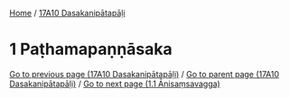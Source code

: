 
[Home](/) / [17A10 Dasakanipātapāḷi](../17A10.md)

# 1 Paṭhamapaṇṇāsaka


[Go to previous page (17A10 Dasakanipātapāḷi)](0.md) / [Go to parent page (17A10 Dasakanipātapāḷi)](0.md) / [Go to next page (1.1 Ānisaṃsavagga)](1/1.1.md)


